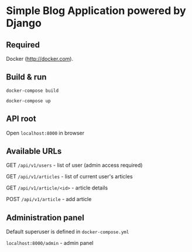 # Simple Blog Application powered by Django

## Required
Docker (http://docker.com).

## Build & run
`docker-compose build`

`docker-compose up`

## API root

Open `localhost:8000` in browser

## Available URLs
GET `/api/v1/users` - list of user (admin access required)

GET `/api/v1/articles` - list of current user's articles

GET `/api/v1/article/<id>` - article details

POST `/api/v1/article` - add article

## Administration panel
Default superuser is defined in `docker-compose.yml`

`localhost:8000/admin` - admin panel
